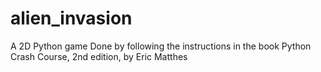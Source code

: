 # alien_invasion
A 2D Python game
Done by following the instructions in the book Python Crash Course, 2nd edition, by Eric Matthes
